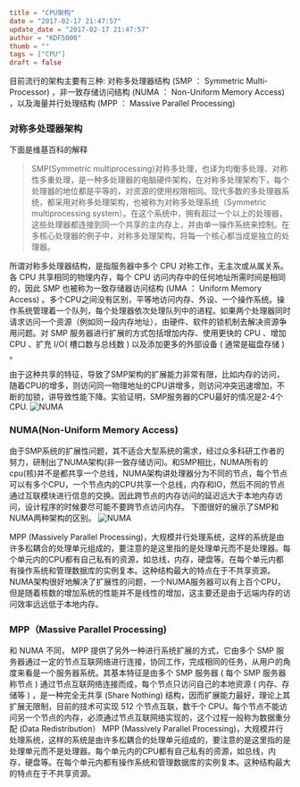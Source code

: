 ```toml
title = "CPU架构"
date = "2017-02-17 21:47:57"
update_date = "2017-02-17 21:47:57"
author = "KDF5000"
thumb = ""
tags = ["CPU"]
draft = false
```
目前流行的架构主要有三种: 对称多处理器结构 (SMP ： Symmetric Multi-Processor) ，非一致存储访问结构 (NUMA ： Non-Uniform Memory Access) ，以及海量并行处理结构 (MPP ： Massive Parallel Processing)

### 对称多处理器架构
下面是维基百科的解释
> SMP(Symmetric multiprocessing)对称多处理，也译为均衡多处理、对称性多重处理，是一种多处理器的电脑硬件架构，在对称多处理架构下，每个处理器的地位都是平等的，对资源的使用权限相同。现代多数的多处理器系统，都采用对称多处理架构，也被称为对称多处理系统（Symmetric multiprocessing system）。在这个系统中，拥有超过一个以上的处理器，这些处理器都连接到同一个共享的主内存上，并由单一操作系统来控制。在多核心处理器的例子中，对称多处理架构，将每一个核心都当成是独立的处理器。

所谓对称多处理器结构，是指服务器中多个 CPU 对称工作，无主次或从属关系。各 CPU 共享相同的物理内存，每个 CPU 访问内存中的任何地址所需时间是相同的，因此 SMP 也被称为一致存储器访问结构 (UMA ： Uniform Memory Access) 。多个CPU之间没有区别，平等地访问内存、外设、一个操作系统。操作系统管理着一个队列，每个处理器依次处理队列中的进程。如果两个处理器同时请求访问一个资源（例如同一段内存地址），由硬件、软件的锁机制去解决资源争用问题。对 SMP 服务器进行扩展的方式包括增加内存、使用更快的 CPU 、增加 CPU 、扩充 I/O( 槽口数与总线数 ) 以及添加更多的外部设备 ( 通常是磁盘存储 ) 。

由于这种共享的特征，导致了SMP架构的扩展能力非常有限，比如内存的访问，随着CPU的增多，则访问同一物理地址的CPU讲增多，则访问冲突迅速增加，不断的加锁，讲导致性能下降。实验证明，SMP服务器的CPU最好的情况是2-4个CPU.
![NUMA](@media/archive/blog/images/2017/SMP.png)

### NUMA(Non-Uniform Memory Access)
由于SMP系统的扩展性问题，其不适合大型系统的需求，经过众多科研工作者的努力，研制出了NUMA架构(非一致存储访问)。和SMP相比，NUMA所有的cpu(核)并不是都共享一个总线，NUMA架构讲处理器分为不同的节点，每个节点可以有多个CPU，一个节点内的CPU共享一个总线，内存和IO，然后不同的节点通过互联模块进行信息的交换。因此跨节点的内存访问的延迟远大于本地内存访问，设计程序的时候要尽可能不要跨节点访问内存。
下图很好的展示了SMP和NUMA两种架构的区别。
![NUMA](@media/archive/blog/images/2017/NUMA.png)

MPP (Massively Parallel Processing)，大规模并行处理系统，这样的系统是由许多松耦合的处理单元组成的，要注意的是这里指的是处理单元而不是处理器。每个单元内的CPU都有自己私有的资源，如总线，内存，硬盘等。在每个单元内都有操作系统和管理数据库的实例复本。这种结构最大的特点在于不共享资源。NUMA架构很好地解决了扩展性的问题，一个NUMA服务器可以有上百个CPU，但是随着核数的增加系统的性能并不是线性的增加，这主要还是由于远端内存的访问效率远远低于本地内存。

### MPP（Massive Parallel Processing)
和 NUMA 不同， MPP 提供了另外一种进行系统扩展的方式，它由多个 SMP 服务器通过一定的节点互联网络进行连接，协同工作，完成相同的任务，从用户的角度来看是一个服务器系统。其基本特征是由多个 SMP 服务器 ( 每个 SMP 服务器称节点 ) 通过节点互联网络连接而成，每个节点只访问自己的本地资源 ( 内存、存储等 ) ，是一种完全无共享 (Share Nothing) 结构，因而扩展能力最好，理论上其扩展无限制，目前的技术可实现 512 个节点互联，数千个 CPU。每个节点不能访问另一个节点的内存，必须通过节点互联网络实现的，这个过程一般称为数据重分配 (Data Redistribution）
MPP (Massively Parallel Processing)，大规模并行处理系统，这样的系统是由许多松耦合的处理单元组成的，要注意的是这里指的是处理单元而不是处理器。每个单元内的CPU都有自己私有的资源，如总线，内存，硬盘等。在每个单元内都有操作系统和管理数据库的实例复本。这种结构最大的特点在于不共享资源。 

